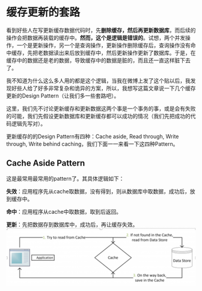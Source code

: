 # 缓存更新的套路
看到好些人在写更新缓存数据代码时，先**删除缓存，然后再更新数据库**，而后续的操作会把数据再装载的缓存中。**然而，这个是逻辑是错误的**。试想，两个并发操作，一个是更新操作，另一个是查询操作，更新操作删除缓存后，查询操作没有命中缓存，先把老数据读出来后放到缓存中，然后更新操作更新了数据库。于是，在缓存中的数据还是老的数据，导致缓存中的数据是脏的，而且还一直这样脏下去了。 

我不知道为什么这么多人用的都是这个逻辑，当我在微博上发了这个贴以后，我发现好些人给了好多非常复杂和诡异的方案，所以，我想写这篇文章说一下几个缓存更新的Design Pattern（让我们多一些套路吧）。 

这里，我们先不讨论更新缓存和更新数据这两个事是一个事务的事，或是会有失败的可能，我们先假设更新数据库和更新缓存都可以成功的情况（我们先把成功的代码逻辑先写对）。 

更新缓存的的Design Pattern有四种：Cache aside, Read through, Write through, Write behind caching，我们下面一一来看一下这四种Pattern。 

## Cache Aside Pattern 

这是最常用最常用的pattern了。其具体逻辑如下： 

**失效**：应用程序先从cache取数据，没有得到，则从数据库中取数据，成功后，放到缓存中。 

**命中**：应用程序从cache中取数据，取到后返回。 

**更新**：先把数据存到数据库中，成功后，再让缓存失效。 
![title](https://raw.githubusercontent.com/lllpla/img/master/gitnote/2020/04/10/1586503343134-1586503343138.png?token=ACTJ35S3STP5ZDQLSWGSTKK6SAPPE)


